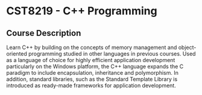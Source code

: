 # CST8219 - C++ Programming

##  Course Description
Learn C++ by building on the concepts of memory management and object-oriented programming studied in other
languages in previous courses. Used as a language of choice for highly efficient application development particularly
on the Windows platform, the C++ language expands the C paradigm to include encapsulation, inheritance and
polymorphism. In addition, standard libraries, such as the Standard Template Library is introduced as ready-made
frameworks for application development.
